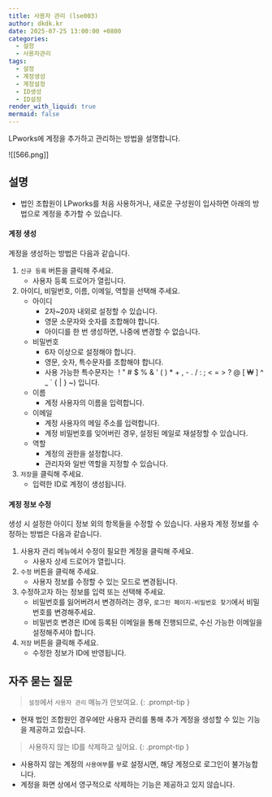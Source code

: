 ```yaml
---
title: 사용자 관리 (lse003)
author: dkdk.kr
date: 2025-07-25 13:00:00 +0800
categories:
  - 설정
  - 사용자관리
tags:
  - 설정
  - 계정생성
  - 계정설정
  - ID생성
  - ID설정
render_with_liquid: true
mermaid: false
---
```

LPworks에 계정을 추가하고 관리하는 방법을 설명합니다.

![[566.png]]
## 설명
- 법인 조합원이 LPworks를 처음 사용하거나, 새로운 구성원이 입사하면 아래의 방법으로 계정을 추가할 수 있습니다.

#### 계정 생성

계정을 생성하는 방법은 다음과 같습니다.

1. `신규 등록` 버튼을 클릭해 주세요.
	- 사용자 등록 드로어가 열립니다.
2. 아이디, 비밀번호, 이름,  이메일, 역할을 선택해 주세요.
	- 아이디
		- 2자~20자 내외로 설정할 수 있습니다.
		- 영문 소문자와 숫자를 조합해야 합니다.
		- 아이디를 한 번 생성하면, 나중에 변경할 수 없습니다.
	- 비밀번호
		- 6자 이상으로 설정해야 합니다.
		- 영문, 숫자, 특수문자를 조합해야 합니다.
		- 사용 가능한 특수문자는  ! " # $ % & ' ( ) * + , - . / : ; < = > ? @ [ ₩ ] ^ _ ` { | } ~) 입니다.
	- 이름
		- 계정 사용자의 이름을 입력합니다.
	- 이메일
		- 계정 사용자의 메일 주소를 입력합니다.
		- 계정 비밀번호를 잊어버린 경우, 설정된 메일로 재설정할 수 있습니다.
	- 역할
		- 계정의 권한을 설정합니다.
		- 관리자와 일반 역할을 지정할 수 있습니다.
3. `저장`을 클릭해 주세요.
	- 입력한 ID로 계정이 생성됩니다.

#### 계정 정보 수정

생성 시 설정한 아이디 정보 외의 항목들을 수정할 수 있습니다.
사용자 계정 정보를 수정하는 방법은 다음과 같습니다.

1. 사용자 관리 메뉴에서 수정이 필요한 계정을 클릭해 주세요.
	- 사용자 상세 드로어가 열립니다. 
2. `수정` 버튼을 클릭해 주세요.
	- 사용자 정보를 수정할 수 있는 모드로 변경됩니다.
3. 수정하고자 하는 정보를 입력 또는 선택해 주세요.
	- 비밀번호를 잃어버려서 변경하려는 경우, `로그인 페이지-비밀번호 찾기`에서 비밀번호를 변경해주세요.
	- 비밀번호 변경은 ID에 등록된 이메일을 통해 진행되므로, 수신 가능한 이메일을 설정해주셔야 합니다.
4. `저장` 버튼을 클릭해 주세요.
	- 수정한 정보가 ID에 반영됩니다.

## 자주 묻는 질문

> `설정`에서 `사용자 관리` 메뉴가 안보여요.
{: .prompt-tip }
- 현재 법인 조합원인 경우에만 사용자 관리를 통해 추가 계정을 생성할 수 있는 기능을 제공하고 있습니다.

> 사용하지 않는 ID를 삭제하고 싶어요.
{: .prompt-tip }
- 사용하지 않는 계정의 `사용여부`를 `부`로 설정시면, 해당 계정으로 로그인이 불가능합니다.
- 계정을 화면 상에서 영구적으로 삭제하는 기능은 제공하고 있지 않습니다.
